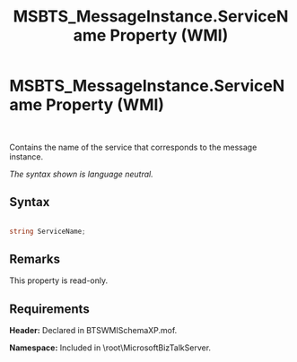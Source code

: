 ﻿---
title: MSBTS_MessageInstance.ServiceName Property (WMI)
TOCTitle: MSBTS_MessageInstance.ServiceName Property (WMI)
ms:assetid: 2d2e0d53-e987-42c9-a688-c3dcfff4c77c
ms:mtpsurl: https://msdn.microsoft.com/en-us/library/Aa559392(v=BTS.80)
ms:contentKeyID: 51527083
ms.date: 08/30/2017
mtps_version: v=BTS.80
---

# MSBTS\_MessageInstance.ServiceName Property (WMI)

 

Contains the name of the service that corresponds to the message instance.

*The syntax shown is language neutral.*

## Syntax

```C#
  
string ServiceName;  
```

## Remarks

This property is read-only.

## Requirements

**Header:** Declared in BTSWMISchemaXP.mof.

**Namespace:** Included in \\root\\MicrosoftBizTalkServer.

